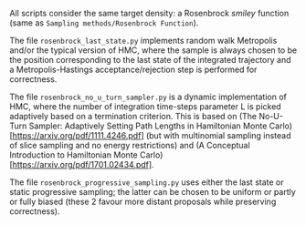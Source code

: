 All scripts consider the same target density: a Rosenbrock *smiley* function (same as `Sampling methods/Rosenbrock Function`). 

The file `rosenbrock_last_state.py` implements random walk Metropolis and/or the typical version of HMC, where the sample is always chosen to be the position corresponding to the last state of the integrated trajectory and a Metropolis-Hastings acceptance/rejection step is performed for correctness.

The file `rosenbrock_no_u_turn_sampler.py` is a dynamic implementation of HMC, where the number of integration time-steps parameter L is picked adaptively based on a termination criterion. This is based on  (The No-U-Turn Sampler: Adaptively Setting Path Lengths in Hamiltonian Monte Carlo)[https://arxiv.org/pdf/1111.4246.pdf] (but with multinomial sampling instead of slice sampling and no energy restrictions) and (A Conceptual Introduction to Hamiltonian Monte Carlo)[https://arxiv.org/pdf/1701.02434.pdf].

The file `rosenbrock_progressive_sampling.py` uses either the last state or static progressive sampling; the latter can be chosen to be uniform or partly or fully biased (these 2 favour more distant proposals while preserving correctness).
